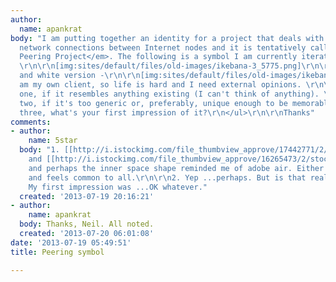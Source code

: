 ```yaml
---
author:
  name: apankrat
body: "I am putting together an identity for a project that deals with establishing
  network connections between Internet nodes and it is tentatively called <em>The
  Peering Project</em>. The following is a symbol I am currently iterating over -
  \r\n\r\n[img:sites/default/files/old-images/ikebana-3_5775.png]\r\n\r\nand the black
  and white version -\r\n\r\n[img:sites/default/files/old-images/ikebana-2_4510.png]\r\n\r\nI
  am my own client, so life is hard and I need external opinions. \r\n\r\n<ul>\r\n<li>For
  one, if it resembles anything existing (I can't think of anything). \r\n<li>For
  two, if it's too generic or, preferably, unique enough to be memorable. \r\n<li>For
  three, what's your first impression of it?\r\n</ul>\r\n\r\nThanks"
comments:
- author:
    name: 5star
  body: "1. [[http://i.istockimg.com/file_thumbview_approve/17442771/2/stock-illustration-17442771-design-elements-infinity-triangle.jpg|This]]
    and [[http://i.istockimg.com/file_thumbview_approve/16265473/2/stock-illustration-16265473-design-elements-striped-symbols-5.jpg|this]]
    and perhaps the inner space shape reminded me of adobe air. Either way it looks
    and feels common to all.\r\n\r\n2. Yep ...perhaps. But is that really a bad thing?\r\n\r\n3.
    My first impression was ...OK whatever."
  created: '2013-07-19 20:16:21'
- author:
    name: apankrat
  body: Thanks, Neil. All noted.
  created: '2013-07-20 06:01:08'
date: '2013-07-19 05:49:51'
title: Peering symbol

---
```

